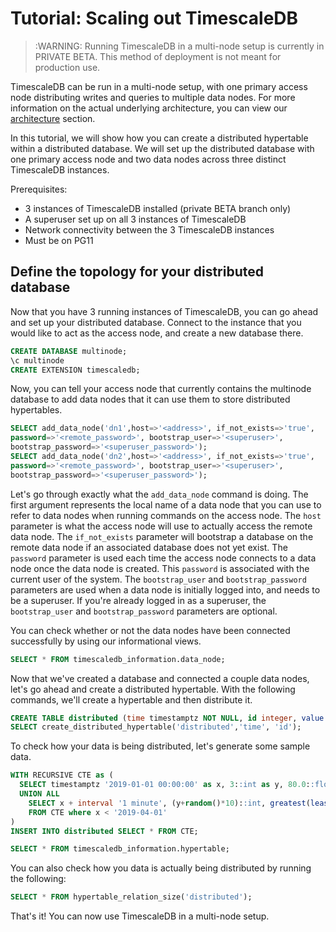 # Tutorial: Scaling out TimescaleDB

>:WARNING: Running TimescaleDB in a multi-node setup is currently in PRIVATE BETA.
This method of deployment is not meant for production use.

TimescaleDB can be run in a multi-node setup, with one primary access node distributing
writes and queries to multiple data nodes. For more information on the actual
underlying architecture, you can view our [architecture][architecture] section.

In this tutorial, we will show how you can create a distributed hypertable within
a distributed database. We will set up the distributed database with one primary access node
and two data nodes across three distinct TimescaleDB instances.

Prerequisites:
- 3 instances of TimescaleDB installed (private BETA branch only)
- A superuser set up on all 3 instances of TimescaleDB
- Network connectivity between the 3 TimescaleDB instances
- Must be on PG11

## Define the topology for your distributed database

Now that you have 3 running instances of TimescaleDB, you can go ahead and set up your
distributed database. Connect to the instance that you would like to act as the access node,
and create a new database there.

```sql
CREATE DATABASE multinode;
\c multinode
CREATE EXTENSION timescaledb;
```

Now, you can tell your access node that currently contains the multinode database to add
data nodes that it can use them to store distributed hypertables.

```sql
SELECT add_data_node('dn1',host=>'<address>', if_not_exists=>'true',
password=>'<remote_password>', bootstrap_user=>'<superuser>',
bootstrap_password=>'<superuser_password>');
SELECT add_data_node('dn2',host=>'<address>', if_not_exists=>'true',
password=>'<remote_password>', bootstrap_user=>'<superuser>',
bootstrap_password=>'<superuser_password>');
```

Let's go through exactly what the `add_data_node` command is doing. The first
argument represents the local name of a data node that you can use to refer to
data nodes when running commands on the access node. The `host` parameter is
what the access node will use to actually access the remote data node. The
`if_not_exists` parameter will bootstrap a database on the remote data node if
an associated database does not yet exist. The `password` parameter is used each
time the access node connects to a data node once the data node is created. This
`password` is associated with the current user of the system. The
`bootstrap_user` and `bootstrap_password` parameters are used when a data node is
initially logged into, and needs to be a superuser. If you're already logged in as a
superuser, the `bootstrap_user` and `bootstrap_password` parameters are optional.

You can check whether or not the data nodes have been connected successfully by
using our informational views.

```sql
SELECT * FROM timescaledb_information.data_node;
```

Now that we've created a database and connected a couple data nodes, let's go ahead
and create a distributed hypertable. With the following commands, we'll create
a hypertable and then distribute it.

```sql
CREATE TABLE distributed (time timestamptz NOT NULL, id integer, value numeric);
SELECT create_distributed_hypertable('distributed','time', 'id');
```

To check how your data is being distributed, let's generate some sample data.

```sql
WITH RECURSIVE CTE as (
  SELECT timestamptz '2019-01-01 00:00:00' as x, 3::int as y, 80.0::float as z
  UNION ALL
    SELECT x + interval '1 minute', (y+random()*10)::int, greatest(least((z+((random()-0.5)*1))::float,100::float), 0::float)
    FROM CTE where x < '2019-04-01'
)
INSERT INTO distributed SELECT * FROM CTE;

SELECT * FROM timescaledb_information.hypertable;
```

You can also check how you data is actually being distributed by running the following:

```sql
SELECT * FROM hypertable_relation_size('distributed');
```

That's it! You can now use TimescaleDB in a multi-node setup.


[architecture]: /introduction/architecture#timescaledb-clustering
